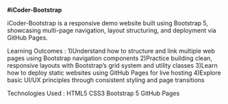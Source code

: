 **#iCoder-Bootstrap**

iCoder-Bootstrap is a responsive demo website built using Bootstrap 5, showcasing multi-page navigation, layout structuring, and deployment via GitHub Pages.

 Learning Outcomes :
1)Understand how to structure and link multiple web pages using Bootstrap navigation components
2)Practice building clean, responsive layouts with Bootstrap’s grid system and utility classes
3)Learn how to deploy static websites using GitHub Pages for live hosting
4)Explore basic UI/UX principles through consistent styling and page transitions

Technologies Used :
HTML5
CSS3
Bootstrap 5
GitHub Pages
